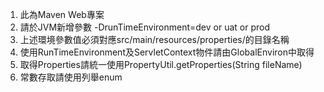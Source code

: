 1. 此為Maven Web專案
2. 請於JVM新增參數 	 -DrunTimeEnvironment=dev or uat or prod
3. 上述環境參數值必須對應src/main/resources/properties/的目錄名稱
4. 使用RunTimeEnvironment及ServletContext物件請由GlobalEnviron中取得
5. 取得Properties請統一使用PropertyUtil.getProperties(String fileName)
6. 常數存取請使用列舉enum